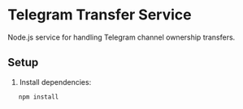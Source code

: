 # Telegram Transfer Service

Node.js service for handling Telegram channel ownership transfers.

## Setup

1. Install dependencies:
```bash
   npm install
